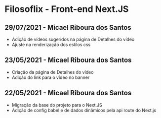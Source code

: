 # Filosoflix - Front-end Next.JS

## 29/07/2021 - Micael Riboura dos Santos

- Adição de vídeos sugeridos na página de Detalhes do vídeo
- Ajuste na renderização dos estilos css
## 23/05/2021 - Micael Riboura dos Santos

 - Criação da página de Detalhes do vídeo
 - Adição do link para o vídeo no banner

## 22/05/2021 - Micael Riboura dos Santos

 - Migração da base do projeto para o Next.JS
 - Adição de config babel e de dados dinâmicos pela api route do Next.js
 